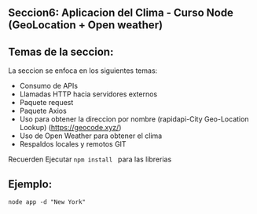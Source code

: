 ## Seccion6: Aplicacion del Clima - Curso Node (GeoLocation + Open weather)

## Temas de la seccion:
La seccion se enfoca en los siguientes temas:
-   Consumo de APIs
-   Llamadas HTTP hacia servidores externos
-   Paquete request
-   Paquete Axios
-   Uso para obtener la direccion por nombre (rapidapi-City Geo-Location Lookup) (https://geocode.xyz/)
-   Uso de Open Weather para obtener el clima
-   Respaldos locales y remotos GIT

Recuerden Ejecutar ```npm install ``` para las librerias

## Ejemplo: 
````
node app -d "New York"
````